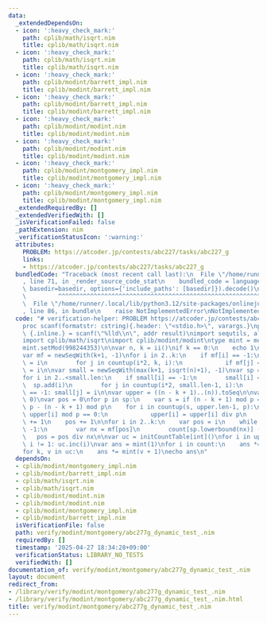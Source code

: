 ```yaml
---
data:
  _extendedDependsOn:
  - icon: ':heavy_check_mark:'
    path: cplib/math/isqrt.nim
    title: cplib/math/isqrt.nim
  - icon: ':heavy_check_mark:'
    path: cplib/math/isqrt.nim
    title: cplib/math/isqrt.nim
  - icon: ':heavy_check_mark:'
    path: cplib/modint/barrett_impl.nim
    title: cplib/modint/barrett_impl.nim
  - icon: ':heavy_check_mark:'
    path: cplib/modint/barrett_impl.nim
    title: cplib/modint/barrett_impl.nim
  - icon: ':heavy_check_mark:'
    path: cplib/modint/modint.nim
    title: cplib/modint/modint.nim
  - icon: ':heavy_check_mark:'
    path: cplib/modint/modint.nim
    title: cplib/modint/modint.nim
  - icon: ':heavy_check_mark:'
    path: cplib/modint/montgomery_impl.nim
    title: cplib/modint/montgomery_impl.nim
  - icon: ':heavy_check_mark:'
    path: cplib/modint/montgomery_impl.nim
    title: cplib/modint/montgomery_impl.nim
  _extendedRequiredBy: []
  _extendedVerifiedWith: []
  _isVerificationFailed: false
  _pathExtension: nim
  _verificationStatusIcon: ':warning:'
  attributes:
    PROBLEM: https://atcoder.jp/contests/abc227/tasks/abc227_g
    links:
    - https://atcoder.jp/contests/abc227/tasks/abc227_g
  bundledCode: "Traceback (most recent call last):\n  File \"/home/runner/.local/lib/python3.12/site-packages/onlinejudge_verify/documentation/build.py\"\
    , line 71, in _render_source_code_stat\n    bundled_code = language.bundle(stat.path,\
    \ basedir=basedir, options={'include_paths': [basedir]}).decode()\n          \
    \         ^^^^^^^^^^^^^^^^^^^^^^^^^^^^^^^^^^^^^^^^^^^^^^^^^^^^^^^^^^^^^^^^^^^^^^^^^^^^^^^^^\n\
    \  File \"/home/runner/.local/lib/python3.12/site-packages/onlinejudge_verify/languages/nim.py\"\
    , line 86, in bundle\n    raise NotImplementedError\nNotImplementedError\n"
  code: "# verification-helper: PROBLEM https://atcoder.jp/contests/abc227/tasks/abc227_g\n\
    proc scanf(formatstr: cstring){.header: \"<stdio.h>\", varargs.}\nproc ii(): int\
    \ {.inline.} = scanf(\"%lld\\n\", addr result)\nimport sequtils, algorithm, tables\n\
    import cplib/math/isqrt\nimport cplib/modint/modint\ntype mint = modint_montgomery\n\
    mint.setMod(998244353)\n\nvar n, k = ii()\nif k == 0:\n    echo 1\n    quit()\n\
    var mf = newSeqWith(k+1, -1)\nfor i in 2..k:\n    if mf[i] == -1:\n        mf[i]\
    \ = i\n        for j in countup(i*2, k, i):\n            if mf[j] == -1: mf[j]\
    \ = i\n\nvar small = newSeqWith(max(k+1, isqrt(n)+1), -1)\nvar sp = newSeq[int]()\n\
    for i in 2..<small.len:\n    if small[i] == -1:\n        small[i] = i\n      \
    \  sp.add(i)\n        for j in countup(i*2, small.len-1, i):\n            if small[j]\
    \ == -1: small[j] = i\n\nvar upper = ((n - k + 1)..(n)).toSeq\n\nvar count = newSeqWith(sp.len,\
    \ 0)\nvar pos = 0\nfor p in sp:\n    var s = if (n - k + 1) mod p == 0: 0 else:\
    \ p - (n - k + 1) mod p\n    for i in countup(s, upper.len-1, p):\n        while\
    \ upper[i] mod p == 0:\n            upper[i] = upper[i] div p\n            count[pos]\
    \ += 1\n    pos += 1\n\nfor i in 2..k:\n    var pos = i\n    while mf[pos] !=\
    \ -1:\n        var nx = mf[pos]\n        count[sp.lowerbound(nx)] -= 1\n     \
    \   pos = pos div nx\n\nvar uc = initCountTable[int]()\nfor i in upper:\n    if\
    \ i != 1: uc.inc(i)\nvar ans = mint(1)\nfor i in count:\n    ans *= mint(i + 1)\n\
    for k, v in uc:\n    ans *= mint(v + 1)\necho ans\n"
  dependsOn:
  - cplib/modint/montgomery_impl.nim
  - cplib/modint/barrett_impl.nim
  - cplib/math/isqrt.nim
  - cplib/math/isqrt.nim
  - cplib/modint/modint.nim
  - cplib/modint/modint.nim
  - cplib/modint/montgomery_impl.nim
  - cplib/modint/barrett_impl.nim
  isVerificationFile: false
  path: verify/modint/montgomery/abc277g_dynamic_test_.nim
  requiredBy: []
  timestamp: '2025-04-27 18:34:28+09:00'
  verificationStatus: LIBRARY_NO_TESTS
  verifiedWith: []
documentation_of: verify/modint/montgomery/abc277g_dynamic_test_.nim
layout: document
redirect_from:
- /library/verify/modint/montgomery/abc277g_dynamic_test_.nim
- /library/verify/modint/montgomery/abc277g_dynamic_test_.nim.html
title: verify/modint/montgomery/abc277g_dynamic_test_.nim
---
```

